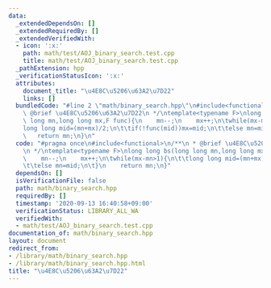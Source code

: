 ```yaml
---
data:
  _extendedDependsOn: []
  _extendedRequiredBy: []
  _extendedVerifiedWith:
  - icon: ':x:'
    path: math/test/AOJ_binary_search.test.cpp
    title: math/test/AOJ_binary_search.test.cpp
  _pathExtension: hpp
  _verificationStatusIcon: ':x:'
  attributes:
    document_title: "\u4E8C\u5206\u63A2\u7D22"
    links: []
  bundledCode: "#line 2 \"math/binary_search.hpp\"\n#include<functional>\n/**\n *\
    \ @brief \u4E8C\u5206\u63A2\u7D22\n */\ntemplate<typename F>\nlong long bs(long\
    \ long mn,long long mx,F func){\n    mn--;\n    mx++;\n\twhile(mx-mn>1){\n\t\t\
    long long mid=(mn+mx)/2;\n\t\tif(!func(mid))mx=mid;\n\t\telse mn=mid;\n\t}\n \
    \   return mn;\n}\n"
  code: "#pragma once\n#include<functional>\n/**\n * @brief \u4E8C\u5206\u63A2\u7D22\
    \n */\ntemplate<typename F>\nlong long bs(long long mn,long long mx,F func){\n\
    \    mn--;\n    mx++;\n\twhile(mx-mn>1){\n\t\tlong long mid=(mn+mx)/2;\n\t\tif(!func(mid))mx=mid;\n\
    \t\telse mn=mid;\n\t}\n    return mn;\n}"
  dependsOn: []
  isVerificationFile: false
  path: math/binary_search.hpp
  requiredBy: []
  timestamp: '2020-09-13 16:40:58+09:00'
  verificationStatus: LIBRARY_ALL_WA
  verifiedWith:
  - math/test/AOJ_binary_search.test.cpp
documentation_of: math/binary_search.hpp
layout: document
redirect_from:
- /library/math/binary_search.hpp
- /library/math/binary_search.hpp.html
title: "\u4E8C\u5206\u63A2\u7D22"
---
```

